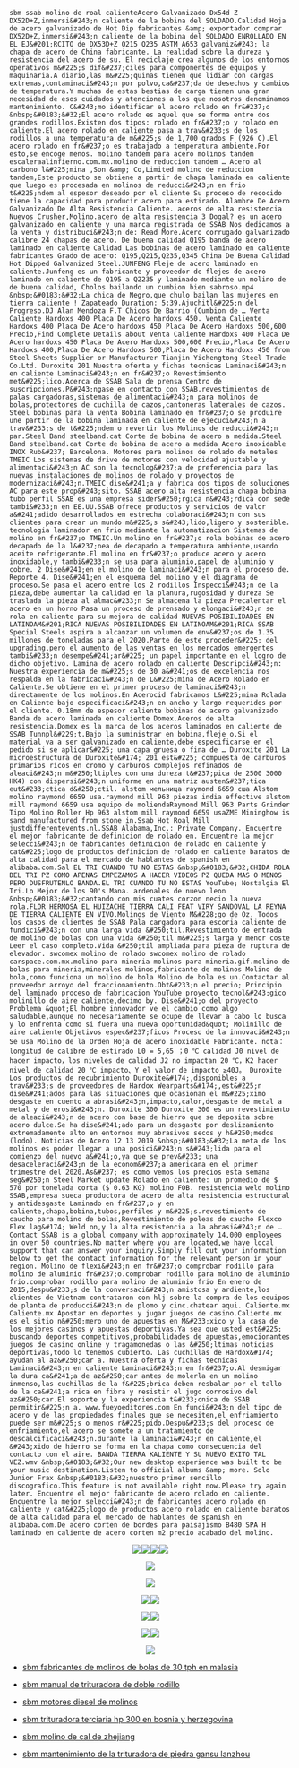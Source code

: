 
```
sbm ssab molino de roal calienteAcero Galvanizado Dx54d Z DX52D+Z,inmersi&#243;n caliente de la bobina del SOLDADO.Calidad Hoja de acero galvanizado de Hot Dip fabricantes &amp; exportador comprar DX52D+Z,inmersi&#243;n caliente de la bobina del SOLDADO ENROLLADO EN EL EJ&#201;RCITO de DX53D+Z Q215 Q235 ASTM A653 galvaniz&#243; la chapa de acero de China fabricante. La realidad sobre la dureza y resistencia del acero de su. El reciclaje crea algunos de los entornos operativos m&#225;s dif&#237;ciles para componentes de equipos y maquinaria.A diario,las m&#225;quinas tienen que lidiar con cargas extremas,contaminaci&#243;n por polvo,ca&#237;da de desechos y cambios de temperatura.Y muchas de estas bestias de carga tienen una gran necesidad de esos cuidados y atenciones a los que nosotros denominamos mantenimiento. C&#243;mo identificar el acero rolado en fr&#237;o &nbsp;&#0183;&#32;El acero rolado es aquel que se forma entre dos grandes rodillos.Existen dos tipos: rolado en fr&#237;o y rolado en caliente.El acero rolado en caliente pasa a trav&#233;s de los rodillos a una temperatura de m&#225;s de 1,700 grados F (926 C).El acero rolado en fr&#237;o es trabajado a temperatura ambiente.Por esto,se encoge menos. molino tandem para acero molinos tandem escaleraalinfierno.com.mx.molino de reduccion tandem … Acero al carbono l&#225;mina ,Son &amp; Co,Limited molino de reduccion tandem,Este producto se obtiene a partir de chapa laminada en caliente que luego es procesada en molinos de reducci&#243;n en frio t&#225;ndem al espesor deseado por el cliente Su proceso de recocido tiene la capacidad para producir acero para estirado. Alambre De Acero Galvanizado De Alta Resistencia Caliente. aceros de alta resistencia Nuevos Crusher,Molino.acero de alta resistencia 3 Dogal? es un acero galvanizado en caliente y una marca registrada de SSAB Nos dedicamos a la venta y distribuci&#243;n de: Read More.Acero corrugado galvanizado calibre 24 chapas de acero. De buena calidad Q195 banda de acero laminado en caliente Calidad Las bobinas de acero laminado en caliente fabricantes Grado de acero: Q195,Q215,Q235,Q345 China De Buena Calidad Hot Dipped Galvanized Steel.JUNFENG Fleje de acero laminado en caliente.Junfeng es un fabricante y proveedor de flejes de acero laminado en caliente de Q195 a Q2235 y laminado mediante un molino de de buena calidad, Cholos bailando un cumbion bien sabroso.mp4 &nbsp;&#0183;&#32;La chica de Negro,que chulo bailan las mujeres en tierra caliente ! Zapateado Duration: 5:39.Ajuchitl&#225;n del Progreso.DJ Alan Mendoza F.T Chicos De Barrio (Cumbion de … Venta Caliente Hardoxs 400 Placa De Acero hardoxs 450. Venta Caliente Hardoxs 400 Placa De Acero hardoxs 450 Placa De Acero Hardoxs 500,600 Precio,Find Complete Details about Venta Caliente Hardoxs 400 Placa De Acero hardoxs 450 Placa De Acero Hardoxs 500,600 Precio,Placa De Acero Hardoxs 400,Placa De Acero Hardoxs 500,Placa De Acero Hardoxs 450 from Steel Sheets Supplier or Manufacturer Tianjin Yichengtong Steel Trade Co.Ltd. Duroxite 201 Nuestra oferta y fichas tecnicas Laminaci&#243;n en caliente Laminaci&#243;n en fr&#237;o Revestimiento met&#225;lico.Acerca de SSAB Sala de prensa Centro de suscripciones.P&#243;ngase en contacto con SSAB.revestimientos de palas cargadoras,sistemas de alimentaci&#243;n para molinos de bolas,protectores de cuchilla de cazos,cantoneras laterales de cazos. Steel bobinas para la venta Bobina laminado en fr&#237;o se produire une partir de la bobina laminada en caliente de ejecuci&#243;n a trav&#233;s de t&#225;ndem o revertir los Molinos de reducci&#243;n par.Steel Band steelband.cat Corte de bobina de acero a medida.Steel Band steelband.cat Corte de bobina de acero a medida Acero inoxidable INOX Rub&#237; Barcelona. Motores para molinos de rolado de metales TMEIC Los sistemas de drive de motores con velocidad ajustable y alimentaci&#243;n AC son la tecnolog&#237;a de preferencia para las nuevas instalaciones de molinos de rolado y proyectos de modernizaci&#243;n.TMEIC dise&#241;a y fabrica dos tipos de soluciones AC para este prop&#243;sito. SSAB acero alta resistencia chapa bobina tubo perfil SSAB es una empresa sider&#250;rgica n&#243;rdica con sede tambi&#233;n en EE.UU.SSAB ofrece productos y servicios de valor a&#241;adido desarrollados en estrecha colaboraci&#243;n con sus clientes para crear un mundo m&#225;s s&#243;lido,ligero y sostenible. tecnologia laminador en frio mediante la automatizacion Sistemas de molino en fr&#237;o TMEIC.Un molino en fr&#237;o rola bobinas de acero decapado de la l&#237;nea de decapado a temperatura ambiente,usando aceite refrigerante.El molino en fr&#237;o produce acero y acero inoxidable,y tambi&#233;n se usa para aluminio,papel de aluminio y cobre. 2 Dise&#241;en el molino de laminaci&#243;n para el proceso de. Reporte 4. Dise&#241;en el esquema del molino y el diagrama de proceso.Se pasa el acero entre los 2 rodillos Inspecci&#243;n de la pieza,debe aumentar la calidad en la planura,rugosidad y dureza Se traslada la pieza al almac&#233;n Se almacena la pieza Precalentar el acero en un horno Pasa un proceso de prensado y elongaci&#243;n se rola en caliente para su mejora de calidad NUEVAS POSIBILIDADES EN LATINOAM&#201;RICA NUEVAS POSIBILIDADES EN LATINOAM&#201;RICA SSAB Special Steels aspira a alcanzar un volumen de env&#237;os de 1.35 millones de toneladas para el 2020.Parte de este proceder&#225; del upgrading,pero el aumento de las ventas en los mercados emergentes tambi&#233;n desempe&#241;ar&#225; un papel importante en el logro de dicho objetivo. Lamina de acero rolado en caliente Descripci&#243;n: Nuestra experiencia de m&#225;s de 30 a&#241;os de excelencia nos respalda en la fabricaci&#243;n de L&#225;mina de Acero Rolado en Caliente.Se obtiene en el primer proceso de laminaci&#243;n directamente de los molinos.En Acerocid fabricamos L&#225;mina Rolada en Caliente bajo especificaci&#243;n en ancho y largo requeridos por el cliente. 0.18mm de espesor caliente bobinas de acero galvanizado Banda de acero laminada en caliente Domex.Aceros de alta resistencia.Domex es la marca de los aceros laminados en caliente de SSAB Tunnpl&#229;t.Bajo la suministrar en bobina,fleje o.Si el material va a ser galvanizado en caliente,debe especificarse en el pedido si se aplicar&#225; una capa gruesa o fina de … Duroxite 201 La microestructura de Duroxite&#174; 201 est&#225; compuesta de carburos primarios ricos en cromo y carburos complejos refinados de aleaci&#243;n m&#250;ltiples con una dureza t&#237;pica de 2500 3000 HK4) con dispersi&#243;n uniforme en una matriz austen&#237;tica eut&#233;ctica d&#250;ctil. alstom мельница raymond 6659 сша Alstom molino raymond 6659 usa.raymond mill 963 piezas india effective alstom mill raymond 6659 usa equipo de moliendaRaymond Mill 963 Parts Grinder Tipo Molino Roller Hp 963 alstom mill raymond 6659 usaZME Mininghow is sand manufactured from stone in.Ssab Hot Roal Mill justdifferentevents.nl.SSAB Alabama,Inc.: Private Company. Encuentre el mejor fabricante de definicion de rolado en. Encuentre la mejor selecci&#243;n de fabricantes definicion de rolado en caliente y cat&#225;logo de productos definicion de rolado en caliente baratos de alta calidad para el mercado de hablantes de spanish en alibaba.com.Sal EL TRI CUANDO TU NO ESTAS &nbsp;&#0183;&#32;CHIDA ROLA DEL TRI PZ COMO APENAS EMPEZAMOS A HACER VIDEOS PZ QUEDA MAS O MENOS PERO DUSFRUTENLO BANDA.EL TRI CUANDO TU NO ESTAS YouTube; Nostalgia El Tri.Lo Mejor de los 90's Mana. ardenales de nuevo leon &nbsp;&#0183;&#32;cantando con mis cuates corzon necio la nueva rola.FLOR HERMOSA EL HUIZACHE TIERRA CALI FEAT VIRY SANDOVAL LA REYNA DE TIERRA CALIENTE EN VIVO.Molinos de Viento M&#228;go de Oz. Todos los casos de clientes de SSAB Pala cargadora para escoria caliente de fundici&#243;n con una larga vida &#250;til.Revestimiento de entrada de molino de bolas con una vida &#250;til m&#225;s larga y menor coste Leer el caso completo.Vida &#250;til ampliada para pieza de ruptura de elevador. swcomex molino de rolado swcomex molino de rolado carspace.com.mx.molino para mineria molinos para mineria.gif.molino de bolas para mineria,minerales molinos,fabricante de molinos Molino de bola,como funciona un molino de bola Molino de bola es un.Contactar al proveedor arroyo del fraccionamiento.Obt&#233;n el precio; Principio del laminado proceso de fabricacion YouTube proyecto tecnol&#243;gico molinillo de aire caliente,decimo by. Dise&#241;o del proyecto Problema &quot;El hombre innovador ve el cambio como algo saludable,aunque no necesariamente se ocupe de llevar a cabo lo busca y lo enfrenta como si fuera una nueva oportunidad&quot; Molinillo de aire caliente Objetivos espec&#237;ficos Proceso de la innovaci&#243;n Se usa Molino de la Orden Hoja de acero inoxidable Fabricante. nota：longitud de calibre de estirado L0 = 5,65 ；0 ℃ calidad J0 nivel de hacer impacto，los niveles de calidad J2 no impactan 20 ℃，K2 hacer nivel de calidad 20 ℃ impacto、Y el valor de impacto ≥40J。 Duroxite Los productos de recubrimiento Duroxite&#174;,disponibles a trav&#233;s de proveedores de Hardox Wearparts&#174;,est&#225;n dise&#241;ados para las situaciones que ocasionan el m&#225;ximo desgaste en cuento a abrasi&#243;n,impacto,calor,desgaste de metal a metal y de erosi&#243;n. Duroxite 300 Duroxite 300 es un revestimiento de aleaci&#243;n de acero con base de hierro que se deposita sobre acero dulce.Se ha dise&#241;ado para un desgaste por deslizamiento extremadamente alto en entornos muy abrasivos secos y h&#250;medos (lodo). Noticias de Acero 12 13 2019 &nbsp;&#0183;&#32;La meta de los molinos es poder llegar a una posici&#243;n s&#243;lida para el comienzo del nuevo a&#241;o,ya que se prev&#233; una desaceleraci&#243;n de la econom&#237;a americana en el primer trimestre del 2020.As&#237; es como vemos los precios esta semana seg&#250;n Steel Market update Rolado en caliente: un promedio de $ 570 por tonelada corta ($ 0.63 KG) molino FOB. resistencia weld molino SSAB,empresa sueca productora de acero de alta resistencia estructural y antidesgaste Laminado en fr&#237;o y en caliente,chapa,bobina,tubos,perfiles y m&#225;s.revestimiento de caucho para molino de bolas,Revestimiento de poleas de caucho Flexco Flex lag&#174; Weld on,y la alta resistencia a la abrasi&#243;n de … Contact SSAB is a global company with approximately 14,000 employees in over 50 countries.No matter where you are located,we have local support that can answer your inquiry.Simply fill out your information below to get the contact information for the relevant person in your region. Molino de flexi&#243;n en fr&#237;o comprobar rodillo para molino de aluminio fr&#237;o.comprobar rodillo para molino de aluminio frio.comprobar rodillo para molino de aluminio frio En enero de 2015,despu&#233;s de la conversaci&#243;n amistosa y ardiente,los clientes de Vietnam contrataron con hlj sobre la compra de los equipos de planta de producci&#243;n de plomo y cinc.chatear aqui. Caliente.mx Caliente.mx Apostar en deportes y jugar juegos de casino.Caliente.mx es el sitio n&#250;mero uno de apuestas en M&#233;xico y la casa de los mejores casinos y apuestas deportivas.Ya sea que usted est&#225; buscando deportes competitivos,probabilidades de apuestas,emocionantes juegos de casino online y tragamonedas o las &#250;ltimas noticias deportivas,todo lo tenemos cubierto. Las cuchillas de Hardox&#174; ayudan al az&#250;car a. Nuestra oferta y fichas tecnicas Laminaci&#243;n en caliente Laminaci&#243;n en fr&#237;o.Al desmigar la dura ca&#241;a de az&#250;car antes de molerla en un molino inmenso,las cuchillas de la f&#225;brica deben resbalar por el tallo de la ca&#241;a rica en fibra y resistir el jugo corrosivo del az&#250;car.El soporte y la experiencia t&#233;cnica de SSAB permitir&#225;n a. www.fueyoeditores.com En funci&#243;n del tipo de acero y de las propiedades finales que se necesiten,el enfriamiento puede ser m&#225;s o menos r&#225;pido.Despu&#233;s del proceso de enfriamiento,el acero se somete a un tratamiento de descalcificaci&#243;n.durante la laminaci&#243;n en caliente,el &#243;xido de hierro se forma en la chapa como consecuencia del contacto con el aire. BANDA TIERRA KALIENTE Y SU NUEVO EXITO TAL VEZ.wmv &nbsp;&#0183;&#32;Our new desktop experience was built to be your music destination.Listen to official albums &amp; more. Solo Junior Frax &nbsp;&#0183;&#32;nuestro primer sencillo discografico.This feature is not available right now.Please try again later. Encuentre el mejor fabricante de acero rolado en caliente. Encuentre la mejor selecci&#243;n de fabricantes acero rolado en caliente y cat&#225;logo de productos acero rolado en caliente baratos de alta calidad para el mercado de hablantes de spanish en alibaba.com.De acero corten de bordes para paisajismo B480 SPA H laminado en caliente de acero corten m2 precio acabado del molino. 
```

<div align="center">

<a href="https://es-mill.shibang-china.com/github&k=sbm+ssab+molino+de+roal+caliente"><img src="https://static.shibang-china.com/es/mill/index.jpg"></a><a href="https://es-mill.shibang-china.com/materials.htmlgithub&k=sbm+ssab+molino+de+roal+caliente"><img src="https://static.shibang-china.com/es/mill/materials.jpg"></a><a href="https://es-mill.shibang-china.com/about.htmlgithub&k=sbm+ssab+molino+de+roal+caliente"><img src="https://static.shibang-china.com/es/mill/about.jpg"></a><a href="https://es-mill.shibang-china.com/contact.htmlgithub&k=sbm+ssab+molino+de+roal+caliente"><img src="https://static.shibang-china.com/es/mill/contact.jpg"></a>

<a href="https://es-mill.shibang-china.com/github&k=sbm+ssab+molino+de+roal+caliente"><img src="https://static.shibang-china.com/es/mill/banner.jpg"></a>

<a href="https://swt.shibang-china.com/github&k=sbm+ssab+molino+de+roal+caliente"><img src="https://static.shibang-china.com/es/mill/chat.jpg"></a>

<a href="https://es-mill.shibang-china.com/products/vertical-roller-mill.htmlgithub&k=sbm+ssab+molino+de+roal+caliente"><img src="https://static.shibang-china.com/es/mill/vertical.jpg"></a><a href="https://es-mill.shibang-china.com/products/raymond-mill.htmlgithub&k=sbm+ssab+molino+de+roal+caliente"><img src="https://static.shibang-china.com/es/mill/raymond.jpg"></a>

<a href="https://es-mill.shibang-china.com/products/ultrafine-grinding-mill.htmlgithub&k=sbm+ssab+molino+de+roal+caliente"><img src="https://static.shibang-china.com/es/mill/ultrafine.jpg"></a><a href="https://es-mill.shibang-china.com/products/trapezium-grinding-mill.htmlgithub&k=sbm+ssab+molino+de+roal+caliente"><img src="https://static.shibang-china.com/es/mill/trapezium.jpg"></a>

<a href="https://es-mill.shibang-china.com/products/ball-mill.htmlgithub&k=sbm+ssab+molino+de+roal+caliente"><img src="https://static.shibang-china.com/es/mill/ball.jpg"></a><a href="https://es-mill.shibang-china.com/products/hammer-mill.htmlgithub&k=sbm+ssab+molino+de+roal+caliente"><img src="https://static.shibang-china.com/es/mill/hammer.jpg"></a>

<a href="https://swt.shibang-china.com/github&k=sbm+ssab+molino+de+roal+caliente"><img src="https://static.shibang-china.com/es/mill/case.jpg"></a>

</div>


* [sbm fabricantes de molinos de bolas de 30 tph en malasia](sbm%20fabricantes%20de%20molinos%20de%20bolas%20de%2030%20tph%20en%20malasia.md)

* [sbm manual de trituradora de doble rodillo](sbm%20manual%20de%20trituradora%20de%20doble%20rodillo.md)

* [sbm motores diesel de molinos](sbm%20motores%20diesel%20de%20molinos.md)

* [sbm trituradora terciaria hp 300 en bosnia y herzegovina](sbm%20trituradora%20terciaria%20hp%20300%20en%20bosnia%20y%20herzegovina.md)

* [sbm molino de cal de zhejiang](sbm%20molino%20de%20cal%20de%20zhejiang.md)

* [sbm mantenimiento de la trituradora de piedra gansu lanzhou](sbm%20mantenimiento%20de%20la%20trituradora%20de%20piedra%20gansu%20lanzhou.md)